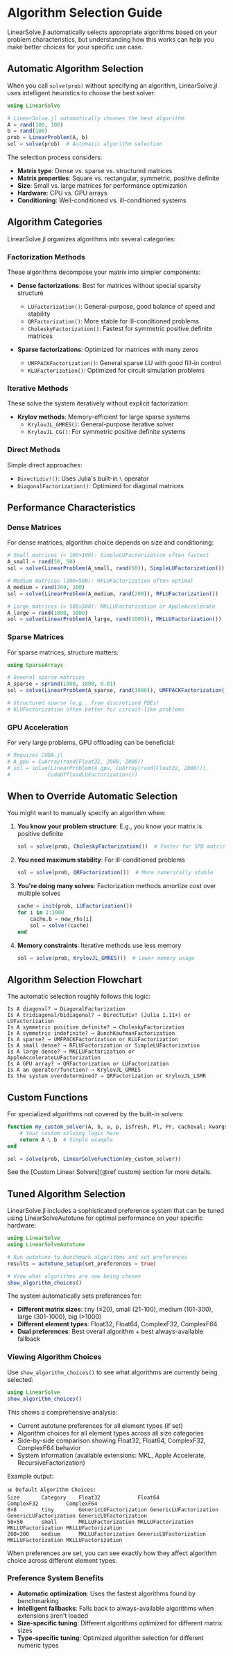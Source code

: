 # Algorithm Selection Guide

LinearSolve.jl automatically selects appropriate algorithms based on your problem characteristics, but understanding how this works can help you make better choices for your specific use case.

## Automatic Algorithm Selection

When you call `solve(prob)` without specifying an algorithm, LinearSolve.jl uses intelligent heuristics to choose the best solver:

```julia
using LinearSolve

# LinearSolve.jl automatically chooses the best algorithm
A = rand(100, 100)
b = rand(100)
prob = LinearProblem(A, b)
sol = solve(prob)  # Automatic algorithm selection
```

The selection process considers:

- **Matrix type**: Dense vs. sparse vs. structured matrices
- **Matrix properties**: Square vs. rectangular, symmetric, positive definite
- **Size**: Small vs. large matrices for performance optimization  
- **Hardware**: CPU vs. GPU arrays
- **Conditioning**: Well-conditioned vs. ill-conditioned systems

## Algorithm Categories

LinearSolve.jl organizes algorithms into several categories:

### Factorization Methods

These algorithms decompose your matrix into simpler components:

- **Dense factorizations**: Best for matrices without special sparsity structure
  - `LUFactorization()`: General-purpose, good balance of speed and stability
  - `QRFactorization()`: More stable for ill-conditioned problems
  - `CholeskyFactorization()`: Fastest for symmetric positive definite matrices

- **Sparse factorizations**: Optimized for matrices with many zeros
  - `UMFPACKFactorization()`: General sparse LU with good fill-in control
  - `KLUFactorization()`: Optimized for circuit simulation problems

### Iterative Methods

These solve the system iteratively without explicit factorization:

- **Krylov methods**: Memory-efficient for large sparse systems
  - `KrylovJL_GMRES()`: General-purpose iterative solver
  - `KrylovJL_CG()`: For symmetric positive definite systems

### Direct Methods

Simple direct approaches:

- `DirectLdiv!()`: Uses Julia's built-in `\` operator
- `DiagonalFactorization()`: Optimized for diagonal matrices

## Performance Characteristics

### Dense Matrices

For dense matrices, algorithm choice depends on size and conditioning:

```julia
# Small matrices (< 100×100): SimpleLUFactorization often fastest
A_small = rand(50, 50)
sol = solve(LinearProblem(A_small, rand(50)), SimpleLUFactorization())

# Medium matrices (100×500): RFLUFactorization often optimal  
A_medium = rand(200, 200)
sol = solve(LinearProblem(A_medium, rand(200)), RFLUFactorization())

# Large matrices (> 500×500): MKLLUFactorization or AppleAccelerate
A_large = rand(1000, 1000) 
sol = solve(LinearProblem(A_large, rand(1000)), MKLLUFactorization())
```

### Sparse Matrices

For sparse matrices, structure matters:

```julia
using SparseArrays

# General sparse matrices
A_sparse = sprand(1000, 1000, 0.01)
sol = solve(LinearProblem(A_sparse, rand(1000)), UMFPACKFactorization())

# Structured sparse (e.g., from discretized PDEs)
# KLUFactorization often better for circuit-like problems
```

### GPU Acceleration

For very large problems, GPU offloading can be beneficial:

```julia
# Requires CUDA.jl
# A_gpu = CuArray(rand(Float32, 2000, 2000))
# sol = solve(LinearProblem(A_gpu, CuArray(rand(Float32, 2000))), 
#            CudaOffloadLUFactorization())
```

## When to Override Automatic Selection

You might want to manually specify an algorithm when:

1. **You know your problem structure**: E.g., you know your matrix is positive definite
   ```julia
   sol = solve(prob, CholeskyFactorization())  # Faster for SPD matrices
   ```

2. **You need maximum stability**: For ill-conditioned problems
   ```julia
   sol = solve(prob, QRFactorization())  # More numerically stable
   ```

3. **You're doing many solves**: Factorization methods amortize cost over multiple solves
   ```julia
   cache = init(prob, LUFactorization())
   for i in 1:1000
       cache.b = new_rhs[i]
       sol = solve!(cache)
   end
   ```

4. **Memory constraints**: Iterative methods use less memory
   ```julia
   sol = solve(prob, KrylovJL_GMRES())  # Lower memory usage
   ```

## Algorithm Selection Flowchart

The automatic selection roughly follows this logic:

```
Is A diagonal? → DiagonalFactorization
Is A tridiagonal/bidiagonal? → DirectLdiv! (Julia 1.11+) or LUFactorization  
Is A symmetric positive definite? → CholeskyFactorization
Is A symmetric indefinite? → BunchKaufmanFactorization
Is A sparse? → UMFPACKFactorization or KLUFactorization
Is A small dense? → RFLUFactorization or SimpleLUFactorization
Is A large dense? → MKLLUFactorization or AppleAccelerateLUFactorization
Is A GPU array? → QRFactorization or LUFactorization
Is A an operator/function? → KrylovJL_GMRES
Is the system overdetermined? → QRFactorization or KrylovJL_LSMR
```

## Custom Functions

For specialized algorithms not covered by the built-in solvers:

```julia
function my_custom_solver(A, b, u, p, isfresh, Pl, Pr, cacheval; kwargs...)
    # Your custom solving logic here
    return A \ b  # Simple example
end

sol = solve(prob, LinearSolveFunction(my_custom_solver))
```

See the [Custom Linear Solvers](@ref custom) section for more details.

## Tuned Algorithm Selection

LinearSolve.jl includes a sophisticated preference system that can be tuned using LinearSolveAutotune for optimal performance on your specific hardware:

```julia
using LinearSolve
using LinearSolveAutotune

# Run autotune to benchmark algorithms and set preferences
results = autotune_setup(set_preferences = true)

# View what algorithms are now being chosen
show_algorithm_choices()
```

The system automatically sets preferences for:
- **Different matrix sizes**: tiny (≤20), small (21-100), medium (101-300), large (301-1000), big (>1000)
- **Different element types**: Float32, Float64, ComplexF32, ComplexF64
- **Dual preferences**: Best overall algorithm + best always-available fallback

### Viewing Algorithm Choices

Use `show_algorithm_choices()` to see what algorithms are currently being selected:

```julia
using LinearSolve
show_algorithm_choices()
```

This shows a comprehensive analysis:
- Current autotune preferences for all element types (if set)
- Algorithm choices for all element types across all size categories
- Side-by-side comparison showing Float32, Float64, ComplexF32, ComplexF64 behavior
- System information (available extensions: MKL, Apple Accelerate, RecursiveFactorization)

Example output:
```
📊 Default Algorithm Choices:
Size       Category    Float32            Float64            ComplexF32         ComplexF64
8×8        tiny        GenericLUFactorization GenericLUFactorization GenericLUFactorization GenericLUFactorization
50×50      small       MKLLUFactorization MKLLUFactorization MKLLUFactorization MKLLUFactorization
200×200    medium      MKLLUFactorization GenericLUFactorization MKLLUFactorization MKLLUFactorization
```

When preferences are set, you can see exactly how they affect algorithm choice across different element types.

### Preference System Benefits

- **Automatic optimization**: Uses the fastest algorithms found by benchmarking
- **Intelligent fallbacks**: Falls back to always-available algorithms when extensions aren't loaded
- **Size-specific tuning**: Different algorithms optimized for different matrix sizes
- **Type-specific tuning**: Optimized algorithm selection for different numeric types